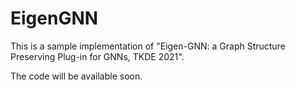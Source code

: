 # EigenGNN
This is a sample implementation of "Eigen-GNN: a Graph Structure Preserving Plug-in for GNNs, TKDE 2021".

The code will be available soon.
